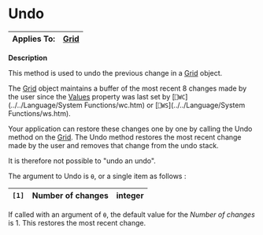 



<h1 class="heading"><span class="name">Undo</span></h1>

| Applies To: | [Grid](../a-z/grid.md) |
| --- | ---  |


**Description**


This method is used to undo the previous change in a [Grid](../a-z/grid.md) object.


The [Grid](../a-z/grid.md) object maintains a buffer of the most recent 8 changes made by the user since the [Values](../a-z/values.md) property was last set by [`⎕WC`](../../Language/System Functions/wc.htm) or [`⎕WS`](../../Language/System Functions/ws.htm).


Your application can restore these changes one by one by calling the Undo method on the [Grid](../a-z/grid.md). The Undo method restores the most recent change made by the user and removes that change from the undo stack.


It is therefore not possible to "undo an undo".


The argument to Undo is `⍬`, or a single item as follows :


| `[1]` | Number of changes | integer |
| --- | --- | ---  |


If called with an argument of `⍬`, the default value for the *Number of changes* is 1. This restores the most recent change.


